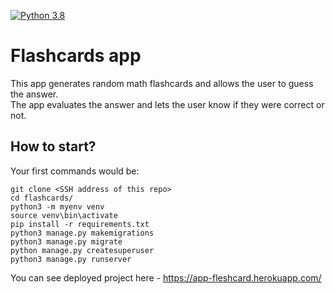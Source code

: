 [![Python 3.8](https://img.shields.io/badge/python-3.8-blue.svg)](https://www.python.org/downloads/release/python-382/)

# Flashcards app

This app generates random math flashcards and allows the user to guess the answer.  
The app evaluates the answer and lets the user know if they were correct or not.

## How to start?
Your first commands would be:
```
git clone <SSH address of this repo>
cd flashcards/
python3 -m myenv venv
source venv\bin\activate
pip install -r requirements.txt
python3 manage.py makemigrations
python3 manage.py migrate
python manage.py createsuperuser
python3 manage.py runserver
```
You can see deployed project here - https://app-fleshcard.herokuapp.com/ 
